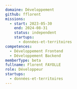 ```yaml
---
domaine: Développement
github: fflorent
missions:
  - start: 2023-05-30
    end: 2024-08-31
    status: independent
    startups:
      - données-et-territoires
competences:
  - Développement Frontend
  - Développement Backend
memberType: beta
fullname: Florent FAYOLLE
role: Développeur
startups:
  - données-et-territoires
---
```

